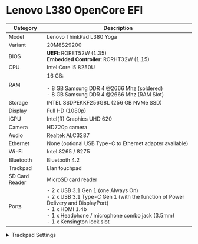 # Lenovo L380 OpenCore EFI


| Category | Description |
| ---- | ---- |
| Model | Lenovo ThinkPad L380 Yoga |
| Variant | 20M8S29200 |
| BIOS | **UEFI**: RORET52W (1.35)<br>**Embedded Controller**: RORHT32W (1.15) |
| CPU | Intel Core i5 8250U |
| RAM | 16 GB:<br><br>- 8 GB Samsung DDR 4 @2666 Mhz (soldered)<br>- 8 GB Samsung DDR 4 @2666 Mhz (RAM Slot) |
| Storage | INTEL SSDPEKKF256G8L (256 GB NVMe SSD) |
| Display | Full HD (1080p) |
| iGPU | Intel(R) Graphics UHD 620 |
| Camera | HD720p camera |
| Audio | Realtek ALC3287 |
| Ethernet | None (optional USB Type-C to Ethernet adapter available) |
| Wi-Fi | Intel 8265 / 8275 |
| Bluetooth | Bluetooth 4.2 |
| Trackpad | Elan touchpad |
| SD Card Reader | MicroSD card reader |
| Ports | - 2 x USB 3.1 Gen 1 (one Always On)<br>- 2 x USB 3.1 Type-C Gen 1 (with the function of Power Delivery and DisplayPort)<br>- 1 x HDMI 1.4b<br>- 1 x Headphone / microphone combo jack (3.5mm)<br>- 1 x Kensington lock slot |
<details>
	<summary>Trackpad Settings</summary>
	<p>
		<img src="Settings/Trackpad/1.png" alt="Point & Click">
		<img src="Settings/Trackpad/2.png" alt="Scroll & Zoom">
		<img src="Settings/Trackpad/3.png" alt="More Gestures">
	</p>
</details>

